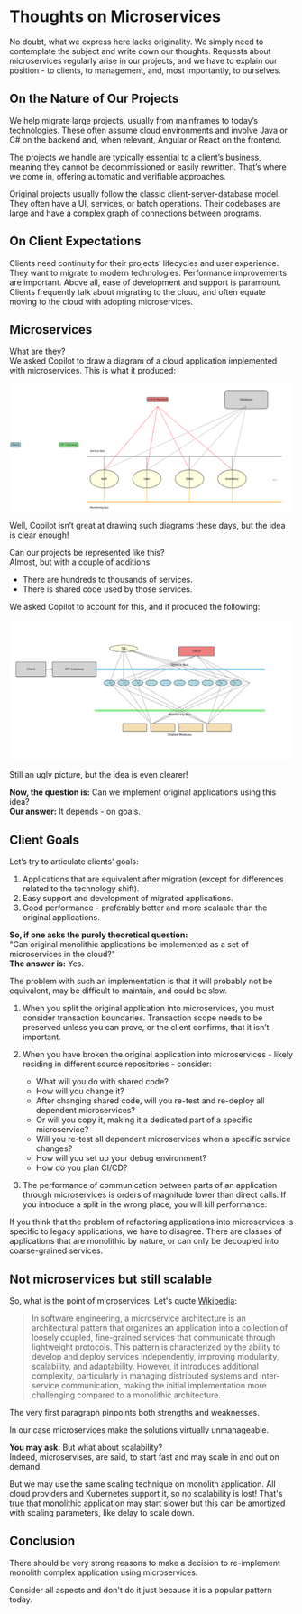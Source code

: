 # Thoughts on Microservices

No doubt, what we express here lacks originality. We simply need to contemplate the subject and write down our thoughts. Requests about microservices regularly arise in our projects, and we have to explain our position - to clients, to management, and, most importantly, to ourselves.

## On the Nature of Our Projects

We help migrate large projects, usually from mainframes to today’s technologies. These often assume cloud environments and involve Java or C# on the backend and, when relevant, Angular or React on the frontend.

The projects we handle are typically essential to a client’s business, meaning they cannot be decommissioned or easily rewritten. That’s where we come in, offering automatic and verifiable approaches.

Original projects usually follow the classic client-server-database model. They often have a UI, services, or batch operations. Their codebases are large and have a complex graph of connections between programs.

## On Client Expectations

Clients need continuity for their projects’ lifecycles and user experience. They want to migrate to modern technologies. Performance improvements are important. Above all, ease of development and support is paramount. Clients frequently talk about migrating to the cloud, and often equate moving to the cloud with adopting microservices.

## Microservices

What are they?  
We asked Copilot to draw a diagram of a cloud application implemented with microservices. This is what it produced:

![image](assets/microservices1.png)

Well, Copilot isn’t great at drawing such diagrams these days, but the idea is clear enough!

Can our projects be represented like this?  
Almost, but with a couple of additions:
* There are hundreds to thousands of services.
* There is shared code used by those services.

We asked Copilot to account for this, and it produced the following:

![image](assets/microservices2.png)

Still an ugly picture, but the idea is even clearer!

**Now, the question is:** Can we implement original applications using this idea?  
**Our answer:** It depends - on goals.

## Client Goals

Let’s try to articulate clients’ goals:
1. Applications that are equivalent after migration (except for differences related to the technology shift).
2. Easy support and development of migrated applications.
3. Good performance - preferably better and more scalable than the original applications.

**So, if one asks the purely theoretical question:**  
"Can original monolithic applications be implemented as a set of microservices in the cloud?"  
**The answer is:** Yes.

The problem with such an implementation is that it will probably not be equivalent, may be difficult to maintain, and could be slow.

1. When you split the original application into microservices, you must consider transaction boundaries. Transaction scope needs to be preserved unless you can prove, or the client confirms, that it isn’t important.

2. When you have broken the original application into microservices - likely residing in different source repositories - consider:
   * What will you do with shared code?
   * How will you change it?
   * After changing shared code, will you re-test and re-deploy all dependent microservices?
   * Or will you copy it, making it a dedicated part of a specific microservice?
   * Will you re-test all dependent microservices when a specific service changes?
   * How will you set up your debug environment?
   * How do you plan CI/CD?

3. The performance of communication between parts of an application through microservices is orders of magnitude lower than direct calls. If you introduce a split in the wrong place, you will kill performance.

If you think that the problem of refactoring applications into microservices is specific to legacy applications, we have to disagree. There are classes of applications that are monolithic by nature, or can only be decoupled into coarse-grained services.

## Not microservices but still scalable 

So, what is the point of microservices. Let's quote [Wikipedia](https://en.m.wikipedia.org/wiki/Microservices):

> In software engineering, a microservice architecture is an architectural pattern that organizes an application into a collection of loosely coupled, fine-grained services that communicate through lightweight protocols. This pattern is characterized by the ability to develop and deploy services independently, improving modularity, scalability, and adaptability. However, it introduces additional complexity, particularly in managing distributed systems and inter-service communication, making the initial implementation more challenging compared to a monolithic architecture.

The very first paragraph pinpoints both strengths and weaknesses.  

In our case microservices make the solutions virtually unmanageable.

**You may ask:** But what about scalability?  
Indeed, microservises, are said, to start fast and may scale in and out on demand.  

But we may use the same scaling technique on monolith application. All cloud providers and Kubernetes support it, so no scalability is lost! That's true that monolithic application may start slower but this can be amortized with scaling parameters, like delay to scale down.

## Conclusion

There should be very strong reasons to make a decision to re-implement monolith complex application using microservices.

Consider all aspects and don't do it just because it is a popular pattern today.
